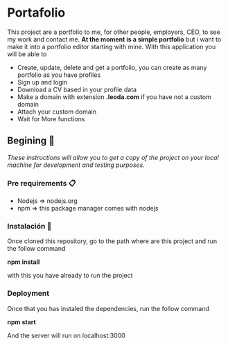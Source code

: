 # Portafolio

This project are a portfolio to me, for other people, employers, CEO, to see my work and contact me. **At the moment is a simple portfolio** but i want to make it into a portfolio editor starting with mine. With this application you will be able to

* Create, update, delete and get a portfolio, you can create as many portfolio as you have profiles
* Sign up and login
* Download a CV based in your profile data
* Make a domain with extension **.leoda.com** if you have not a custom domain
* Attach your custom domain
* Wait for More functions

## Begining 🚀

_These instructions will allow you to get a copy of the project on your local machine for development and testing purposes._

### Pre requirements 📋

* Nodejs => nodejs.org
* npm => this package manager comes with nodejs

### Instalación 🔧

Once cloned this repository, go to the path where are this project and run the follow command

  **npm install**
  
with this you have already to run the project

### Deployment
Once that you has instaled the dependencies, run the follow command

  **npm start**
  
And the server will run on localhost:3000
